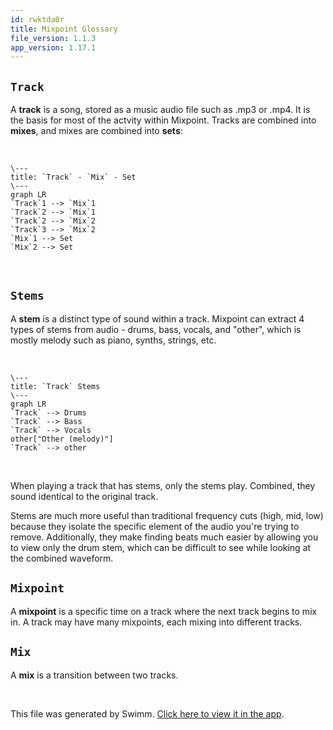 ```yaml
---
id: rwktda0r
title: Mixpoint Glossary
file_version: 1.1.3
app_version: 1.17.1
---
```


## `Track`<swm-token data-swm-token=":app/api/db/__dbSchema.ts:45:2:2:`type Track = {`"/>

A **track** is a song, stored as a music audio file such as .mp3 or .mp4. It is the basis for most of the actvity within Mixpoint. Tracks are combined into **mixes**, and mixes are combined into **sets**:

<br/>

<!--MERMAID {width:100}-->
```mermaid
\---
title: `Track` - `Mix` - Set
\---
graph LR
`Track`1 --> `Mix`1
`Track`2 --> `Mix`1
`Track`2 --> `Mix`2
`Track`3 --> `Mix`2
`Mix`1 --> Set
`Mix`2 --> Set
```
<!--MCONTENT {content: "\\---<br/>\ntitle: `Track`<swm-token data-swm-token=\":app/api/db/__dbSchema.ts:45:2:2:`type Track = {`\"/> - `Mix`<swm-token data-swm-token=\":app/api/db/__dbSchema.ts:72:2:2:`type Mix = {`\"/> - Set<br/>\n\\---<br/>\ngraph LR<br/>\n`Track`<swm-token data-swm-token=\":app/api/db/__dbSchema.ts:45:2:2:`type Track = {`\"/>1 \\-\\-\\> `Mix`<swm-token data-swm-token=\":app/api/db/__dbSchema.ts:72:2:2:`type Mix = {`\"/>1<br/>\n`Track`<swm-token data-swm-token=\":app/api/db/__dbSchema.ts:45:2:2:`type Track = {`\"/>2 \\-\\-\\> `Mix`<swm-token data-swm-token=\":app/api/db/__dbSchema.ts:72:2:2:`type Mix = {`\"/>1<br/>\n`Track`<swm-token data-swm-token=\":app/api/db/__dbSchema.ts:45:2:2:`type Track = {`\"/>2 \\-\\-\\> `Mix`<swm-token data-swm-token=\":app/api/db/__dbSchema.ts:72:2:2:`type Mix = {`\"/>2<br/>\n`Track`<swm-token data-swm-token=\":app/api/db/__dbSchema.ts:45:2:2:`type Track = {`\"/>3 \\-\\-\\> `Mix`<swm-token data-swm-token=\":app/api/db/__dbSchema.ts:72:2:2:`type Mix = {`\"/>2<br/>\n`Mix`<swm-token data-swm-token=\":app/api/db/__dbSchema.ts:72:2:2:`type Mix = {`\"/>1 \\-\\-\\> Set<br/>\n`Mix`<swm-token data-swm-token=\":app/api/db/__dbSchema.ts:72:2:2:`type Mix = {`\"/>2 \\-\\-\\> Set"} --->

<br/>

## `Stems`<swm-token data-swm-token=":app/api/db/appState.ts:30:2:2:`type Stems = {`"/>

A **stem** is a distinct type of sound within a track. Mixpoint can extract 4 types of stems from audio - drums, bass, vocals, and "other", which is mostly melody such as piano, synths, strings, etc.

<br/>

<!--MERMAID {width:100}-->
```mermaid
\---
title: `Track` Stems
\---
graph LR
`Track` --> Drums
`Track` --> Bass
`Track` --> Vocals
other["Other (melody)"]
`Track` --> other
```
<!--MCONTENT {content: "\\---<br/>\ntitle: `Track`<swm-token data-swm-token=\":app/api/db/__dbSchema.ts:45:2:2:`type Track = {`\"/> Stems<br/>\n\\---<br/>\ngraph LR<br/>\n`Track`<swm-token data-swm-token=\":app/api/db/__dbSchema.ts:45:2:2:`type Track = {`\"/> \\-\\-\\> Drums<br/>\n`Track`<swm-token data-swm-token=\":app/api/db/__dbSchema.ts:45:2:2:`type Track = {`\"/> \\-\\-\\> Bass<br/>\n`Track`<swm-token data-swm-token=\":app/api/db/__dbSchema.ts:45:2:2:`type Track = {`\"/> \\-\\-\\> Vocals<br/>\nother\\[\"Other (melody)\"\\]<br/>\n`Track`<swm-token data-swm-token=\":app/api/db/__dbSchema.ts:45:2:2:`type Track = {`\"/> \\-\\-\\> other"} --->

<br/>

When playing a track that has stems, only the stems play. Combined, they sound identical to the original track.

Stems are much more useful than traditional frequency cuts (high, mid, low) because they isolate the specific element of the audio you're trying to remove. Additionally, they make finding beats much easier by allowing you to view only the drum stem, which can be difficult to see while looking at the combined waveform.

## `Mixpoint`<swm-token data-swm-token=":app/api/db/__dbSchema.ts:65:2:2:`type Mixpoint = {`"/>

A **mixpoint** is a specific time on a track where the next track begins to mix in. A track may have many mixpoints, each mixing into different tracks.

## `Mix`<swm-token data-swm-token=":app/api/db/__dbSchema.ts:72:2:2:`type Mix = {`"/>

A **mix** is a transition between two tracks.

<br/>

This file was generated by Swimm. [Click here to view it in the app](https://app.swimm.io/repos/Z2l0aHViJTNBJTNBbWl4cG9pbnQlM0ElM0FqZ2VudGVz/docs/rwktda0r).
